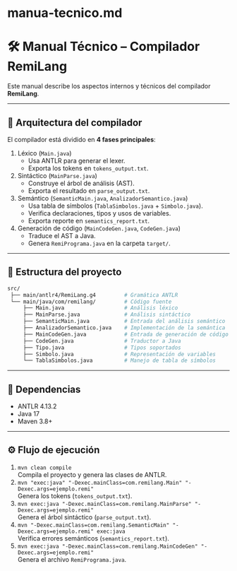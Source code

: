 # manua-tecnico.md

# 🛠️ Manual Técnico – Compilador RemiLang

Este manual describe los aspectos internos y técnicos del compilador **RemiLang**.

---

## 📐 Arquitectura del compilador

El compilador está dividido en **4 fases principales**:

1. Léxico (`Main.java`)
     * Usa ANTLR para generar el lexer.
     * Exporta los tokens en `tokens_output.txt`.
2. Sintáctico (`MainParse.java`)
     * Construye el árbol de análisis (AST).
     * Exporta el resultado en `parse_output.txt`.
3. Semántico (`SemanticMain.java`, `AnalizadorSemantico.java`)
     * Usa tabla de símbolos (`TablaSimbolos.java` + `Simbolo.java`).
     * Verifica declaraciones, tipos y usos de variables.
     * Exporta reporte en `semantics_report.txt`.
4. Generación de código (`MainCodeGen.java`, `CodeGen.java`)
     * Traduce el AST a Java.
     * Genera `RemiPrograma.java` en la carpeta `target/`.

---

## 📂 Estructura del proyecto
```bash
src/
 ├── main/antlr4/RemiLang.g4         # Gramática ANTLR
 └── main/java/com/remilang/         # Código fuente
     ├── Main.java                   # Análisis léxico
     ├── MainParse.java              # Análisis sintáctico
     ├── SemanticMain.java           # Entrada del análisis semántico
     ├── AnalizadorSemantico.java    # Implementación de la semántica
     ├── MainCodeGen.java            # Entrada de generación de código
     ├── CodeGen.java                # Traductor a Java
     ├── Tipo.java                   # Tipos soportados
     ├── Simbolo.java                # Representación de variables
     └── TablaSimbolos.java          # Manejo de tabla de símbolos
```

---

## 🔧 Dependencias

* ANTLR 4.13.2
* Java 17
* Maven 3.8+

---

## ⚙️ Flujo de ejecución

1. `mvn clean compile` <br>
     Compila el proyecto y genera las clases de ANTLR.
2. `mvn "exec:java" "-Dexec.mainClass=com.remilang.Main" "-Dexec.args=ejemplo.remi"`<br>
     Genera los tokens (`tokens_output.txt`).
3. `mvn exec:java "-Dexec.mainClass=com.remilang.MainParse" "-Dexec.args=ejemplo.remi"`<br>
     Genera el árbol sintáctico (`parse_output.txt`).
4. `mvn "-Dexec.mainClass=com.remilang.SemanticMain" "-Dexec.args=ejemplo.remi" exec:java`<br>
     Verifica errores semánticos (`semantics_report.txt`).
5. `mvn exec:java "-Dexec.mainClass=com.remilang.MainCodeGen" "-Dexec.args=ejemplo.remi"`<br>
     Genera el archivo `RemiPrograma.java`.